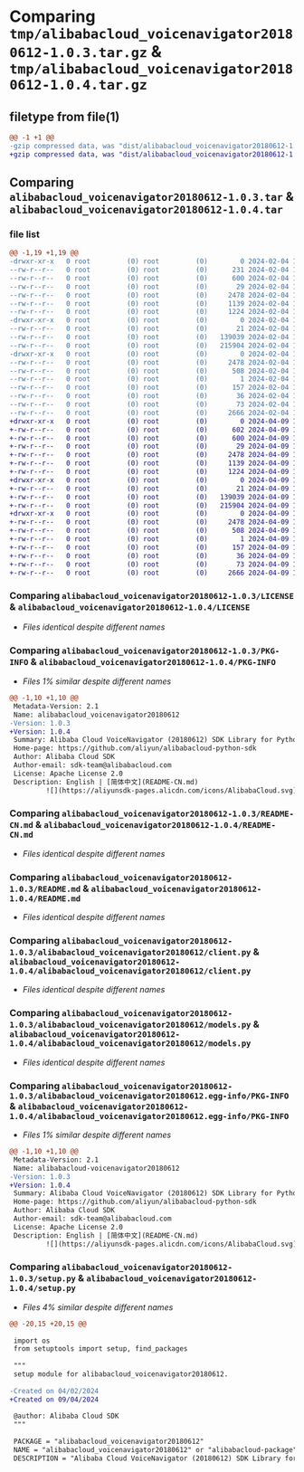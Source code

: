 # Comparing `tmp/alibabacloud_voicenavigator20180612-1.0.3.tar.gz` & `tmp/alibabacloud_voicenavigator20180612-1.0.4.tar.gz`

## filetype from file(1)

```diff
@@ -1 +1 @@
-gzip compressed data, was "dist/alibabacloud_voicenavigator20180612-1.0.3.tar", last modified: Sun Feb  4 17:12:31 2024, max compression
+gzip compressed data, was "dist/alibabacloud_voicenavigator20180612-1.0.4.tar", last modified: Tue Apr  9 17:15:42 2024, max compression
```

## Comparing `alibabacloud_voicenavigator20180612-1.0.3.tar` & `alibabacloud_voicenavigator20180612-1.0.4.tar`

### file list

```diff
@@ -1,19 +1,19 @@
-drwxr-xr-x   0 root         (0) root         (0)        0 2024-02-04 17:12:31.000000 alibabacloud_voicenavigator20180612-1.0.3/
--rw-r--r--   0 root         (0) root         (0)      231 2024-02-04 17:12:31.000000 alibabacloud_voicenavigator20180612-1.0.3/ChangeLog.md
--rw-r--r--   0 root         (0) root         (0)      600 2024-02-04 17:12:31.000000 alibabacloud_voicenavigator20180612-1.0.3/LICENSE
--rw-r--r--   0 root         (0) root         (0)       29 2024-02-04 17:12:31.000000 alibabacloud_voicenavigator20180612-1.0.3/MANIFEST.in
--rw-r--r--   0 root         (0) root         (0)     2478 2024-02-04 17:12:31.000000 alibabacloud_voicenavigator20180612-1.0.3/PKG-INFO
--rw-r--r--   0 root         (0) root         (0)     1139 2024-02-04 17:12:31.000000 alibabacloud_voicenavigator20180612-1.0.3/README-CN.md
--rw-r--r--   0 root         (0) root         (0)     1224 2024-02-04 17:12:31.000000 alibabacloud_voicenavigator20180612-1.0.3/README.md
-drwxr-xr-x   0 root         (0) root         (0)        0 2024-02-04 17:12:31.000000 alibabacloud_voicenavigator20180612-1.0.3/alibabacloud_voicenavigator20180612/
--rw-r--r--   0 root         (0) root         (0)       21 2024-02-04 17:12:31.000000 alibabacloud_voicenavigator20180612-1.0.3/alibabacloud_voicenavigator20180612/__init__.py
--rw-r--r--   0 root         (0) root         (0)   139039 2024-02-04 17:12:31.000000 alibabacloud_voicenavigator20180612-1.0.3/alibabacloud_voicenavigator20180612/client.py
--rw-r--r--   0 root         (0) root         (0)   215904 2024-02-04 17:12:31.000000 alibabacloud_voicenavigator20180612-1.0.3/alibabacloud_voicenavigator20180612/models.py
-drwxr-xr-x   0 root         (0) root         (0)        0 2024-02-04 17:12:31.000000 alibabacloud_voicenavigator20180612-1.0.3/alibabacloud_voicenavigator20180612.egg-info/
--rw-r--r--   0 root         (0) root         (0)     2478 2024-02-04 17:12:31.000000 alibabacloud_voicenavigator20180612-1.0.3/alibabacloud_voicenavigator20180612.egg-info/PKG-INFO
--rw-r--r--   0 root         (0) root         (0)      508 2024-02-04 17:12:31.000000 alibabacloud_voicenavigator20180612-1.0.3/alibabacloud_voicenavigator20180612.egg-info/SOURCES.txt
--rw-r--r--   0 root         (0) root         (0)        1 2024-02-04 17:12:31.000000 alibabacloud_voicenavigator20180612-1.0.3/alibabacloud_voicenavigator20180612.egg-info/dependency_links.txt
--rw-r--r--   0 root         (0) root         (0)      157 2024-02-04 17:12:31.000000 alibabacloud_voicenavigator20180612-1.0.3/alibabacloud_voicenavigator20180612.egg-info/requires.txt
--rw-r--r--   0 root         (0) root         (0)       36 2024-02-04 17:12:31.000000 alibabacloud_voicenavigator20180612-1.0.3/alibabacloud_voicenavigator20180612.egg-info/top_level.txt
--rw-r--r--   0 root         (0) root         (0)       73 2024-02-04 17:12:31.000000 alibabacloud_voicenavigator20180612-1.0.3/setup.cfg
--rw-r--r--   0 root         (0) root         (0)     2666 2024-02-04 17:12:31.000000 alibabacloud_voicenavigator20180612-1.0.3/setup.py
+drwxr-xr-x   0 root         (0) root         (0)        0 2024-04-09 17:15:42.000000 alibabacloud_voicenavigator20180612-1.0.4/
+-rw-r--r--   0 root         (0) root         (0)      602 2024-04-09 17:15:41.000000 alibabacloud_voicenavigator20180612-1.0.4/ChangeLog.md
+-rw-r--r--   0 root         (0) root         (0)      600 2024-04-09 17:15:41.000000 alibabacloud_voicenavigator20180612-1.0.4/LICENSE
+-rw-r--r--   0 root         (0) root         (0)       29 2024-04-09 17:15:41.000000 alibabacloud_voicenavigator20180612-1.0.4/MANIFEST.in
+-rw-r--r--   0 root         (0) root         (0)     2478 2024-04-09 17:15:42.000000 alibabacloud_voicenavigator20180612-1.0.4/PKG-INFO
+-rw-r--r--   0 root         (0) root         (0)     1139 2024-04-09 17:15:41.000000 alibabacloud_voicenavigator20180612-1.0.4/README-CN.md
+-rw-r--r--   0 root         (0) root         (0)     1224 2024-04-09 17:15:41.000000 alibabacloud_voicenavigator20180612-1.0.4/README.md
+drwxr-xr-x   0 root         (0) root         (0)        0 2024-04-09 17:15:42.000000 alibabacloud_voicenavigator20180612-1.0.4/alibabacloud_voicenavigator20180612/
+-rw-r--r--   0 root         (0) root         (0)       21 2024-04-09 17:15:41.000000 alibabacloud_voicenavigator20180612-1.0.4/alibabacloud_voicenavigator20180612/__init__.py
+-rw-r--r--   0 root         (0) root         (0)   139039 2024-04-09 17:15:41.000000 alibabacloud_voicenavigator20180612-1.0.4/alibabacloud_voicenavigator20180612/client.py
+-rw-r--r--   0 root         (0) root         (0)   215904 2024-04-09 17:15:41.000000 alibabacloud_voicenavigator20180612-1.0.4/alibabacloud_voicenavigator20180612/models.py
+drwxr-xr-x   0 root         (0) root         (0)        0 2024-04-09 17:15:42.000000 alibabacloud_voicenavigator20180612-1.0.4/alibabacloud_voicenavigator20180612.egg-info/
+-rw-r--r--   0 root         (0) root         (0)     2478 2024-04-09 17:15:42.000000 alibabacloud_voicenavigator20180612-1.0.4/alibabacloud_voicenavigator20180612.egg-info/PKG-INFO
+-rw-r--r--   0 root         (0) root         (0)      508 2024-04-09 17:15:42.000000 alibabacloud_voicenavigator20180612-1.0.4/alibabacloud_voicenavigator20180612.egg-info/SOURCES.txt
+-rw-r--r--   0 root         (0) root         (0)        1 2024-04-09 17:15:42.000000 alibabacloud_voicenavigator20180612-1.0.4/alibabacloud_voicenavigator20180612.egg-info/dependency_links.txt
+-rw-r--r--   0 root         (0) root         (0)      157 2024-04-09 17:15:42.000000 alibabacloud_voicenavigator20180612-1.0.4/alibabacloud_voicenavigator20180612.egg-info/requires.txt
+-rw-r--r--   0 root         (0) root         (0)       36 2024-04-09 17:15:42.000000 alibabacloud_voicenavigator20180612-1.0.4/alibabacloud_voicenavigator20180612.egg-info/top_level.txt
+-rw-r--r--   0 root         (0) root         (0)       73 2024-04-09 17:15:42.000000 alibabacloud_voicenavigator20180612-1.0.4/setup.cfg
+-rw-r--r--   0 root         (0) root         (0)     2666 2024-04-09 17:15:41.000000 alibabacloud_voicenavigator20180612-1.0.4/setup.py
```

### Comparing `alibabacloud_voicenavigator20180612-1.0.3/LICENSE` & `alibabacloud_voicenavigator20180612-1.0.4/LICENSE`

 * *Files identical despite different names*

### Comparing `alibabacloud_voicenavigator20180612-1.0.3/PKG-INFO` & `alibabacloud_voicenavigator20180612-1.0.4/PKG-INFO`

 * *Files 1% similar despite different names*

```diff
@@ -1,10 +1,10 @@
 Metadata-Version: 2.1
 Name: alibabacloud_voicenavigator20180612
-Version: 1.0.3
+Version: 1.0.4
 Summary: Alibaba Cloud VoiceNavigator (20180612) SDK Library for Python
 Home-page: https://github.com/aliyun/alibabacloud-python-sdk
 Author: Alibaba Cloud SDK
 Author-email: sdk-team@alibabacloud.com
 License: Apache License 2.0
 Description: English | [简体中文](README-CN.md)
         ![](https://aliyunsdk-pages.alicdn.com/icons/AlibabaCloud.svg)
```

### Comparing `alibabacloud_voicenavigator20180612-1.0.3/README-CN.md` & `alibabacloud_voicenavigator20180612-1.0.4/README-CN.md`

 * *Files identical despite different names*

### Comparing `alibabacloud_voicenavigator20180612-1.0.3/README.md` & `alibabacloud_voicenavigator20180612-1.0.4/README.md`

 * *Files identical despite different names*

### Comparing `alibabacloud_voicenavigator20180612-1.0.3/alibabacloud_voicenavigator20180612/client.py` & `alibabacloud_voicenavigator20180612-1.0.4/alibabacloud_voicenavigator20180612/client.py`

 * *Files identical despite different names*

### Comparing `alibabacloud_voicenavigator20180612-1.0.3/alibabacloud_voicenavigator20180612/models.py` & `alibabacloud_voicenavigator20180612-1.0.4/alibabacloud_voicenavigator20180612/models.py`

 * *Files identical despite different names*

### Comparing `alibabacloud_voicenavigator20180612-1.0.3/alibabacloud_voicenavigator20180612.egg-info/PKG-INFO` & `alibabacloud_voicenavigator20180612-1.0.4/alibabacloud_voicenavigator20180612.egg-info/PKG-INFO`

 * *Files 1% similar despite different names*

```diff
@@ -1,10 +1,10 @@
 Metadata-Version: 2.1
 Name: alibabacloud-voicenavigator20180612
-Version: 1.0.3
+Version: 1.0.4
 Summary: Alibaba Cloud VoiceNavigator (20180612) SDK Library for Python
 Home-page: https://github.com/aliyun/alibabacloud-python-sdk
 Author: Alibaba Cloud SDK
 Author-email: sdk-team@alibabacloud.com
 License: Apache License 2.0
 Description: English | [简体中文](README-CN.md)
         ![](https://aliyunsdk-pages.alicdn.com/icons/AlibabaCloud.svg)
```

### Comparing `alibabacloud_voicenavigator20180612-1.0.3/setup.py` & `alibabacloud_voicenavigator20180612-1.0.4/setup.py`

 * *Files 4% similar despite different names*

```diff
@@ -20,15 +20,15 @@
 
 import os
 from setuptools import setup, find_packages
 
 """
 setup module for alibabacloud_voicenavigator20180612.
 
-Created on 04/02/2024
+Created on 09/04/2024
 
 @author: Alibaba Cloud SDK
 """
 
 PACKAGE = "alibabacloud_voicenavigator20180612"
 NAME = "alibabacloud_voicenavigator20180612" or "alibabacloud-package"
 DESCRIPTION = "Alibaba Cloud VoiceNavigator (20180612) SDK Library for Python"
```

